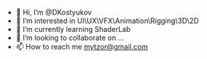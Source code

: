 - 👋 Hi, I’m @DKostyukov
- 👀 I’m interested in UI\UX\VFX\Animation\Rigging\3D\2D
- 🌱 I’m currently learning ShaderLab
- 💞️ I’m looking to collaborate on ...
- 📫 How to reach me mytzor@gmail.com
<!---
DKostyukov/DKostyukov is a ✨ special ✨ repository because its `README.md` (this file) appears on your GitHub profile.
You can click the Preview link to take a look at your changes.
--->
